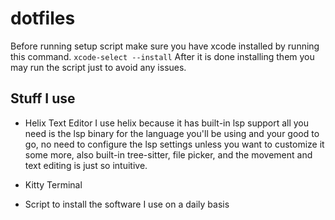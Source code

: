 # dotfiles
Before running setup script make sure you have xcode installed by running this command.
`xcode-select --install`
After it is done installing them you may run the script just to avoid any issues.

## Stuff I use
- Helix Text Editor
  I use helix because it has built-in lsp support all you need is the lsp
  binary for the language you'll be using and your good to go, no need to
  configure the lsp settings unless you want to customize it some more,
  also built-in tree-sitter, file picker, and the movement and text editing is just so intuitive.
   
- Kitty Terminal

- Script to install the software I use on a daily basis
